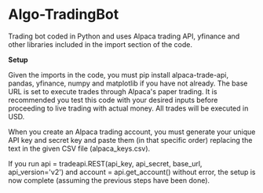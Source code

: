 # Algo-TradingBot
Trading bot coded in Python and uses Alpaca trading API, yfinance and other libraries included in the import section of the code. 

**Setup**

Given the imports in the code, you must pip install alpaca-trade-api, pandas, yfinance, numpy and matplotlib if you have not already. The base URL is set to execute trades through Alpaca's paper trading. It is recommended you test this code with your desired inputs before proceeding to live trading with actual money. All trades will be executed in USD. 

When you create an Alpaca trading account, you must generate your unique API key and secret key and paste them (in that specific order) replacing the text in the given CSV file (alpaca_keys.csv). 

If you run api = tradeapi.REST(api_key, api_secret, base_url, api_version='v2')
and account = api.get_account()  without error, the setup is now complete (assuming the previous steps have been done). 

